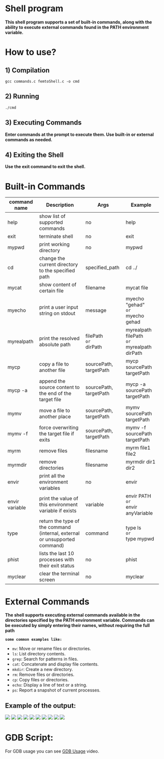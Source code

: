
# Shell program
**This shell program supports a set of built-in commands, along with the ability to execute external commands found in the PATH environment variable.** <BR>

# How to use?
## 1) Compilation 
```
gcc commands.c femtoShell.c -o cmd
```
## 2) Running 
```
./cmd
```
## 3) Executing Commands
**Enter commands at the prompt to execute them. Use built-in or external commands as needed.** <BR>
## 4) Exiting the Shell
**Use the exit command to exit the shell.** <BR>

 
# Built-in Commands
 
| command name | Description                                           | Args                    |  Example                  | 
| ------------ | -----------                                           | ----                    | ----------                | 
| help         | show list of supported commands                       |  no                     | help                      | 
| exit         | terminate shell                                       |  no                     | exit                      |
| mypwd          | print working directory                               |  no                     | mypwd                       | 
| cd          | change the current directory to the specified path     |  specified_path           | cd ../                      | 
| mycat          | show content of certain file                          |  filename               | mycat file                  |
| myecho         | print a user input string on stdout                   |  message                | myecho "gehad" <BR>`or`<BR> myecho gehad                  | 
| myrealpath          | print the resolved absolute path                            |  filePath <BR>`or`<BR> dirPath               | myrealpath filePath <BR>`or`<BR> myrealpath dirPath                   |
| mycp           | copy a file to another file                           |  sourcePath, targetPath | mycp  sourcePath targetPath |
| mycp -a        | append the source content to the end of the target file |  sourcePath, targetPath | mycp -a sourcePath targetPath |
| mymv           | move a file to another place           |  sourcePath, targetPath | mymv sourcePath targetPath |
| mymv -f           | force overwriting the target file if exits            |  sourcePath, targetPath | mymv -f sourcePath targetPath |
| myrm           | remove files                         |  filesname        | myrm file1 file2                   |
| myrmdir        | remove directories                   |  filesname        | myrmdir dir1 dir2                  |
| envir          | print all the environment variables  |  no               | envir                 |
| envir variable | print the value of this environment variable if exists   |  variable             | envir  PATH  <BR>`or`<BR> envir anyVariable|    
| type | return the type of the command (internal, external or unsupported command)   |  command            | type ls <BR>`or`<BR> type mypwd|  
| phist | lists the last 10 processes with their exit status   |  no           | phist | 
| myclear | clear the terminal screen   |  no           | myclear | 
# External Commands
**The shell supports executing external commands available in the directories specified by the PATH environment variable. Commands can be executed by simply entering their names, without requiring the full path** <BR> 

**`some common examples like:`**
* `mv`: Move or rename files or directories.
* `ls`: List directory contents.
* `grep`: Search for patterns in files.
* `cat`: Concatenate and display file contents.
* `mkdir`: Create a new directory.
* `rm`: Remove files or directories.
* `cp`: Copy files or directories.
* `echo`: Display a line of text or a string.
* `ps`: Report a snapshot of current processes.



## Example of the output: <BR>
<img src="https://github.com/user-attachments/assets/72a98ba6-0564-47f7-8ef8-07e920982a28">
<img src="https://github.com/user-attachments/assets/e825d27e-301e-481a-afc9-d87066536a2f">
<img src="https://github.com/user-attachments/assets/967dd6e5-4c2e-45f6-9742-5db76512dde1">
<img src="https://github.com/user-attachments/assets/907440f5-02ad-4916-bfaa-3274b211bbb1">
<img src="https://github.com/user-attachments/assets/0bb32c3e-8e7a-411d-95db-8c8a0364b0e7">
<img src="https://github.com/user-attachments/assets/0201c3ac-49a0-4076-999c-52df5ef14b64">
<img src="https://github.com/user-attachments/assets/1fddeb79-e88e-4589-b302-063af34b78c1">
<img src="https://github.com/user-attachments/assets/c6ab3094-d4d8-48ca-a478-b60eeaf84d5b">
<img src="https://github.com/user-attachments/assets/a8c4c9bf-009e-43d7-a50b-edf453d14ca2">
<img src="https://github.com/user-attachments/assets/0c904884-e28e-472b-8f03-60c100400443"> <BR>


# GDB Script:
For GDB usage you can see [GDB Usage](https://github.com/user-attachments/assets/0bdfe8f3-8ae8-426d-b634-68be87ab5075) video.
